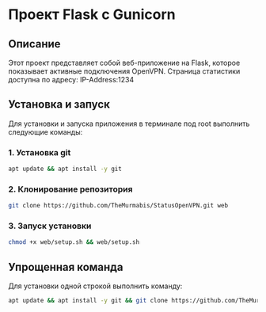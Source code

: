 # Проект Flask с Gunicorn

## Описание

Этот проект представляет собой веб-приложение на Flask, которое показывает активные подключения OpenVPN.
Страница статистики доступна по адресу: IP-Address:1234

## Установка и запуск

Для установки и запуска приложения в терминале под root выполнить следующие команды:

### 1. Установка git
```bash
apt update && apt install -y git
```
### 2. Клонирование репозитория
```bash
git clone https://github.com/TheMurmabis/StatusOpenVPN.git web 
```
### 3. Запуск установки
```bash
chmod +x web/setup.sh && web/setup.sh
```
## Упрощенная команда

Для установки одной строкой выполнить команду:
```bash
apt update && apt install -y git && git clone https://github.com/TheMurmabis/StatusOpenVPN.git web && chmod +x web/setup.sh && web/setup.sh
```

